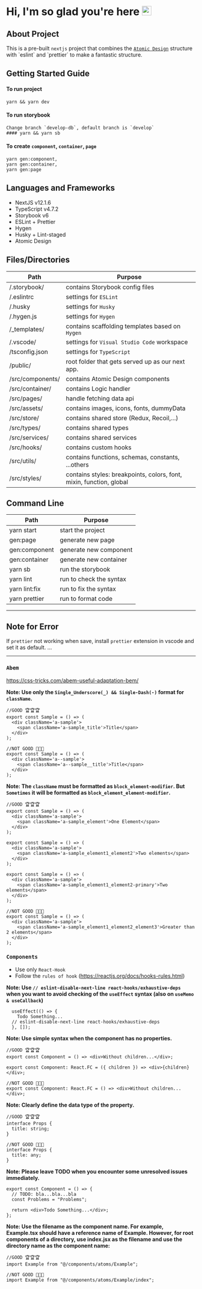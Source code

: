 # Hi, I'm so glad you're here <img src="https://media.giphy.com/media/hvRJCLFzcasrR4ia7z/giphy.gif" width="25px">

## About Project

This is a pre-built `nextjs` project that combines the [`Atomic Design`](https://www.google.com](https://atomicdesign.bradfrost.com/chapter-2/)) structure with `eslint` and `prettier` to make a fantastic structure.

## Getting Started Guide

#### To run project
```
yarn && yarn dev
```

#### To run storybook
```
Change branch `develop-db`, default branch is `develop`
#### yarn && yarn sb
```

#### To create `component`, `container`, `page`
```
yarn gen:component,
yarn gen:container, 
yarn gen:page
```

## Languages and Frameworks

- NextJS v12.1.6
- TypeScript v4.7.2
- Storybook v6
- ESLint + Prettier
- Hygen
- Husky + Lint-staged
- Atomic Design


## Files/Directories

| Path                    | Purpose                                                            |
| ----------------------- | ------------------------------------------------------------------ |
| /.storybook/            | contains Storybook config files                                    |
| /.eslintrc              | settings for `ESLint`                                              |
| /.husky                 | settings for `Husky`                                               |
| /.hygen.js              | settings for `Hygen`                                               |
| /\_templates/           | contains scaffolding templates based on `Hygen`                    |
| /.vscode/               | settings for `Visual Studio Code` workspace                        |
| /tsconfig.json          | settings for `TypeScript`                                          |
| /public/                | root folder that gets served up as our next app.                   |
| /src/components/        | contains Atomic Design components                                  |
| /src/container/         | contains Logic handler                                             |
| /src/pages/             | handle fetching data api                                           |
| /src/assets/            | contains images, icons, fonts, dummyData                           |
| /src/store/             | contains shared store (Redux, Recoil,...)                          |
| /src/types/             | contains shared types                                              |
| /src/services/          | contains shared services                                           |
| /src/hooks/             | contains custom hooks                                              |
| /src/utils/             | contains functions, schemas, constants, ...others                  |
| /src/styles/            | contains styles: breakpoints, colors, font, mixin, function, global|

## Command Line

| Path             | Purpose                             |
| ---------------- | ----------------------------------- |
| yarn start       | start the project                   |
| gen:page         | generate new page                   |
| gen:component    | generate new component              |
| gen:container    | generate new container              |
| yarn sb          | run the storybook                   |
| yarn lint        | run to check the syntax             |
| yarn lint:fix    | run to fix the syntax               |
| yarn prettier    | run to format code                  |

---

## Note for Error

If `prettier` not working when save, install `prettier` extension in vscode and set it as default.
...

---

### `Abem`

<https://css-tricks.com/abem-useful-adaptation-bem/>

**Note: Use only the `Single_Underscore(_) && Single-Dash(-)` format for `className`.**

```tsx
//GOOD 🏆🏆🏆
export const Sample = () => (
  <div className='a-sample'>
    <span className='a-sample_title'>Title</span>
  </div>
);

//NOT GOOD 💩💩💩
export const Sample = () => (
  <div className='a--sample'>
    <span className='a--sample__title'>Title</span>
  </div>
);
```

**Note: The `className` must be formatted as `block_element-modifier`. But `Sometimes` it will be formatted as `block_element_element-modifier`.**

```tsx
//GOOD 🏆🏆🏆
export const Sample = () => (
  <div className='a-sample'>
    <span className='a-sample_element'>One Element</span>
  </div>
);

export const Sample = () => (
  <div className='a-sample'>
    <span className='a-sample_element1_element2'>Two elements</span>
  </div>
);

export const Sample = () => (
  <div className='a-sample'>
    <span className='a-sample_element1_element2-primary'>Two elements</span>
  </div>
);

//NOT GOOD 💩💩💩
export const Sample = () => (
  <div className='a-sample'>
    <span className='a-sample_element1_element2_element3'>Greater than 2 elements</span>
  </div>
);
```

### `Components`

- Use only `React-Hook`
- Follow the `rules of hook` (<https://reactjs.org/docs/hooks-rules.html>)


**Note: Use `// eslint-disable-next-line react-hooks/exhaustive-deps` when you want to avoid checking of the `useEffect` syntax (also on `useMemo & useCallback`)**

```tsx
  useEffect(() => {
    Todo Something...
  // eslint-disable-next-line react-hooks/exhaustive-deps
  }, []);
```

**Note: Use simple syntax when the component has no properties.**

```tsx
//GOOD 🏆🏆🏆
export const Component = () => <div>Without children...</div>;

export const Component: React.FC = ({ children }) => <div>{children}</div>;

//NOT GOOD 💩💩💩
export const Component: React.FC = () => <div>Without children...</div>;
```

**Note: Clearly define the data type of the property.**

```tsx
//GOOD 🏆🏆🏆
interface Props {
  title: string;
}

//NOT GOOD 💩💩💩
interface Props {
  title: any;
}
```

**Note: Please leave TODO when you encounter some unresolved issues immediately.**

```tsx
export const Component = () => {
  // TODO: bla...bla...bla
  const Problems = "Problems";

  return <div>Todo Something...</div>;
};
```

**Note: Use the filename as the component name. For example, Example.tsx should have a reference name of Example. However, for root components of a directory, use index.jsx as the filename and use the directory name as the component name:**

```tsx
//GOOD 🏆🏆🏆
import Example from "@/components/atoms/Example";

//NOT GOOD 💩💩💩
import Example from "@/components/atoms/Example/index";
```
